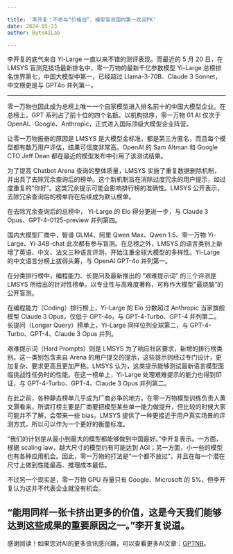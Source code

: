 ```yaml
---

title: '李开复：不参与“价格战”、模型盲测国内第一欢迎PK'
date: 2024-05-23
author: ByteAILab

---
```


李开复的底气来自 Yi-Large 一直以来不错的测评表现。而最近的 5 月 20 日，在 LMSYS 盲测竞技场最新排名中，零一万物的最新千亿参数模型 Yi-Large 总榜排名世界第七，中国大模型中第一，已经超过 Llama-3-70B、Claude 3 Sonnet，中文榜更是与 GPT4o 并列第一。

---


零一万物也因此成为总榜上唯一一个自家模型进入排名前十的中国大模型企业。在总榜上，GPT 系列占了前十位的四个名额。以机构排序，零一万物 01.AI 仅次于 OpenAI、Google、Anthropic，正式进入国际顶级大模型企业阵营。

让零一万物振奋的原因是 LMSYS 是大模型金标准，都是第三方匿名，而且每个模型都有数万用户评估，结果可信度非常高。OpenAI 的 Sam Altman 和 Google CTO Jeff Dean 都在最近的模型发布中引用了该测试结果。

为了提高 Chatbot Arena 查询的整体质量，LMSYS 实施了重复数据删除机制，并出具了去除冗余查询后的榜单。这个新机制旨在消除过度冗余的用户提示，如过度重复的“你好”。这类冗余提示可能会影响排行榜的准确性。LMSYS 公开表示，去除冗余查询后的榜单将在后续成为默认榜单。

在去除冗余查询后的总榜中， Yi-Large 的 Elo 得分更进一步，与 Claude 3 Opus、GPT-4-0125-preview 并列第四。

国内大模型厂商中，智谱 GLM4、阿里 Qwen Max、Qwen 1.5、零一万物 Yi-Large、Yi-34B-chat 此次都有参与盲测。在总榜之外，LMSYS 的语言类别上新增了英语、中文、法文三种语言评测，开始注重全球大模型的多样性。Yi-Large 的中文语言分榜上拔得头筹，与 OpenAI GPT-4o 并列第一。

在分类排行榜中，编程能力、长提问及最新推出的 “艰难提示词” 的三个评测是 LMSYS 所给出的针对性榜单，以专业性与高难度著称，可称作大模型“最烧脑”的公开盲测。

在编程能力（Coding）排行榜上，Yi-Large 的 Elo 分数超过 Anthropic 当家旗舰模型 Claude 3 Opus，仅低于 GPT-4o，与 GPT-4-Turbo、GPT-4 并列第二。长提问（Longer Query）榜单上，Yi-Large 同样位列全球第二，与 GPT-4-Turbo、GPT-4、Claude 3 Opus 并列。

艰难提示词（Hard Prompts）则是 LMSYS 为了响应社区要求，新增的排行榜类别。这一类别包含来自 Arena 的用户提交的提示，这些提示则经过专门设计，更加复杂、要求更高且更加严格。LMSYS 认为，这类提示能够测试最新语言模型面临挑战性任务时的性能。在这一榜单上，Yi-Large 处理艰难提示的能力也得到印证，与 GPT-4-Turbo、GPT-4、Claude 3 Opus 并列第二。

在此之前，各种静态榜单几乎成为厂商必争的地方。在零一万物模型训练负责人黄文灏看来，所谓打榜主要是厂商要把模型某些单一能力做提升，但比较的时候大家可能并不了解，会带来一些 bias。LMSYS 提供了一种更接近于用户真实场景的评测方式，所以可以作为一个更好的衡量标准。

“我们的计划是从最小到最大的模型都能够做到中国最好。”李开复表示。一方面，根据 scaling law，越大尺寸的模型约有可能达到 AGI；另一方面，小一些的模型也有各种应用机会。因此，零一万物的打法是“一个都不放过”，并且在每一个潜在尺寸上做到性能最高、推理成本最低。

不过另一个现实是，零一万物 GPU 存量只有 Google、Microsoft 的 5%，但李开复认为这并不代表企业就没有机会。

“能用同样一张卡挤出更多的价值，这是今天我们能够达到这些成果的重要原因之一。”李开复说道。
---
感谢阅读！如果您对AI的更多资讯感兴趣，可以查看更多AI文章：[GPTNB](https://gptnb.com)。